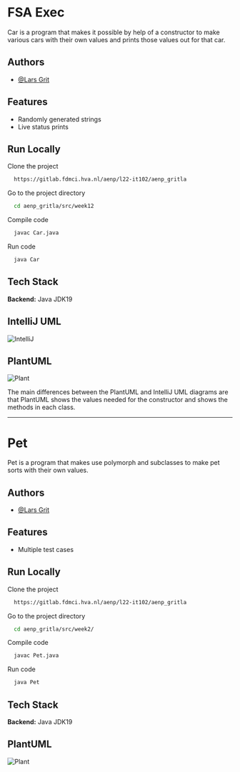 # FSA Exec

Car is a program that makes it possible by help of a constructor to make 
various cars with their own values and prints those values out for that car.

## Authors

- [@Lars Grit](https://gitlab.fdmci.hva.nl/gritla)


## Features

- Randomly generated strings
- Live status prints



## Run Locally

Clone the project

```bash
  https://gitlab.fdmci.hva.nl/aenp/l22-it102/aenp_gritla
```

Go to the project directory

```bash
  cd aenp_gritla/src/week12
```

Compile code

```bash
  javac Car.java
```

Run code

```bash
  java Car
```


## Tech Stack

**Backend:** Java JDK19


## IntelliJ UML
![IntelliJ](../../images/week2/intellij_uml.png)

## PlantUML
![Plant](../../images/week2/plant_uml.png)

The main differences between the PlantUML and IntelliJ UML diagrams are that PlantUML
shows the values needed for the constructor and shows the methods in each class.

---

# Pet

Pet is a program that makes use polymorph and subclasses to make pet sorts with their own values. 
## Authors

- [@Lars Grit](https://gitlab.fdmci.hva.nl/gritla)


## Features

- Multiple test cases



## Run Locally

Clone the project

```bash
  https://gitlab.fdmci.hva.nl/aenp/l22-it102/aenp_gritla
```

Go to the project directory

```bash
  cd aenp_gritla/src/week2/
```

Compile code

```bash
  javac Pet.java
```

Run code

```bash
  java Pet
```


## Tech Stack

**Backend:** Java JDK19

## PlantUML
![Plant](../../images/week2/plant_uml.png)